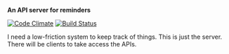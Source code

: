 **An API server for reminders**

[![Code Climate](https://codeclimate.com/github/tdenkinger/mindasaurus.png)](https://codeclimate.com/github/tdenkinger/mindasaurus) [![Build Status](https://travis-ci.org/tdenkinger/mindasaurus.png?branch=master)](https://travis-ci.org/tdenkinger/mindasaurus)

I need a low-friction system to keep track of things. This is just the server. There will be clients to take access the APIs.
